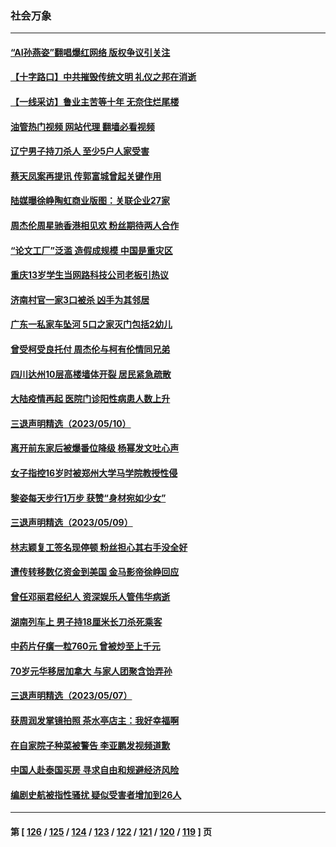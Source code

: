 ### 社会万象
---
#### [“AI孙燕姿”翻唱爆红网络 版权争议引关注](../../pages/ncid282/n13994967.md?05130845) 
#### [【十字路口】中共摧毁传统文明 礼仪之邦在消逝](../../pages/ncid282/n13994835.md?05130845) 
#### [【一线采访】鲁业主苦等十年 无奈住烂尾楼](../../pages/ncid282/n13994994.md?05130845) 
#### [油管热门视频 网站代理 翻墙必看视频](http://138.2.39.72:81/youtube.html?epic-marker?05130845)
#### [辽宁男子持刀杀人 至少5户人家受害](../../pages/ncid282/n13994754.md?05130845) 
#### [蔡天凤案再提讯 传郭富城曾起关键作用](../../pages/ncid282/n13994325.md?05130845) 
#### [陆媒曝徐峥陶虹商业版图：关联企业27家](../../pages/ncid282/n13994309.md?05130845) 
#### [周杰伦周星驰香港相见欢 粉丝期待两人合作](../../pages/ncid282/n13994194.md?05130845) 
#### [“论文工厂”泛滥 造假成规模 中国是重灾区](../../pages/ncid282/n13994149.md?05130845) 
#### [重庆13岁学生当网路科技公司老板引热议](../../pages/ncid282/n13993817.md?05130845) 
#### [济南村官一家3口被杀 凶手为其邻居](../../pages/ncid282/n13993789.md?05130845) 
#### [广东一私家车坠河 5口之家灭门包括2幼儿](../../pages/ncid282/n13993691.md?05130845) 
#### [曾受柯受良托付 周杰伦与柯有伦情同兄弟](../../pages/ncid282/n13993323.md?05130845) 
#### [四川达州10层高楼墙体开裂 居民紧急疏散](../../pages/ncid282/n13993552.md?05130845) 
#### [大陆疫情再起 医院门诊阳性病患人数上升](../../pages/ncid282/n13993011.md?05130845) 
#### [三退声明精选（2023/05/10）](../../pages/ncid282/n13993415.md?05130845) 
#### [离开前东家后被爆番位降级 杨幂发文吐心声](../../pages/ncid282/n13993231.md?05130845) 
#### [女子指控16岁时被郑州大学马学院教授性侵](../../pages/ncid282/n13993178.md?05130845) 
#### [黎姿每天步行1万步 获赞“身材宛如少女”](../../pages/ncid282/n13992600.md?05130845) 
#### [三退声明精选（2023/05/09）](../../pages/ncid282/n13992584.md?05130845) 
#### [林志颖复工签名现停顿 粉丝担心其右手没全好](../../pages/ncid282/n13992433.md?05130845) 
#### [遭传转移数亿资金到美国 金马影帝徐峥回应](../../pages/ncid282/n13992355.md?05130845) 
#### [曾任邓丽君经纪人 资深娱乐人管伟华病逝](../../pages/ncid282/n13991550.md?05130845) 
#### [湖南列车上 男子持18厘米长刀杀死乘客](../../pages/ncid282/n13991093.md?05130845) 
#### [中药片仔癀一粒760元 曾被炒至上千元](../../pages/ncid282/n13990970.md?05130845) 
#### [70岁元华移居加拿大 与家人团聚含饴弄孙](../../pages/ncid282/n13990666.md?05130845) 
#### [三退声明精选（2023/05/07）](../../pages/ncid282/n13990832.md?05130845) 
#### [获周润发掌镜拍照 茶水亭店主：我好幸福啊](../../pages/ncid282/n13990638.md?05130845) 
#### [在自家院子种菜被警告 李亚鹏发视频道歉](../../pages/ncid282/n13990545.md?05130845) 
#### [中国人赴泰国买房 寻求自由和规避经济风险](../../pages/ncid282/n13990631.md?05130845) 
#### [编剧史航被指性骚扰 疑似受害者增加到26人](../../pages/ncid282/n13990195.md?05130845) 

---
#### 第 [ [126](./126.md?05130845) / [125](./125.md?05130845) / [124](./124.md?05130845) / [123](./123.md?05130845) / [122](./122.md?05130845) / [121](./121.md?05130845) / [120](./120.md?05130845) / [119](./119.md?05130845) ] 页
